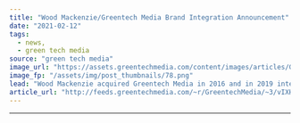 ```yaml
---
title: "Wood Mackenzie/Greentech Media Brand Integration Announcement"
date: "2021-02-12"
tags: 
  - news,
  - green tech media
source: "green tech media"
image_url: "https://assets.greentechmedia.com/content/images/articles/GTM_Logo.png"
image_fp: "/assets/img/post_thumbnails/78.png"
lead: "Wood Mackenzie acquired Greentech Media in 2016 and in 2019 integrated the GTM research practice into our ever-expanding Power and Renewables research team. Since then we have continued to use greentechmedia.com and GTM Squared as vehicles to present ..."
article_url: "http://feeds.greentechmedia.com/~r/GreentechMedia/~3/vIXHSPm0Fng/wood-mackenzie-greentech-media-brand-integration-announcement"
---
```


---
